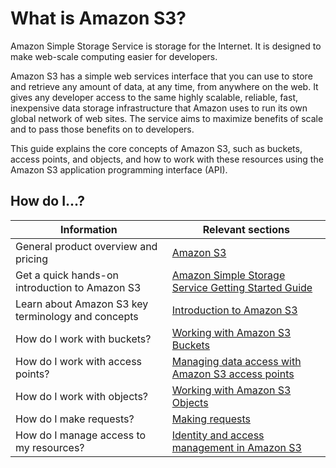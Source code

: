 # What is Amazon S3?<a name="Welcome"></a>

Amazon Simple Storage Service is storage for the Internet\. It is designed to make web\-scale computing easier for developers\.

Amazon S3 has a simple web services interface that you can use to store and retrieve any amount of data, at any time, from anywhere on the web\. It gives any developer access to the same highly scalable, reliable, fast, inexpensive data storage infrastructure that Amazon uses to run its own global network of web sites\. The service aims to maximize benefits of scale and to pass those benefits on to developers\.

This guide explains the core concepts of Amazon S3, such as buckets, access points, and objects, and how to work with these resources using the Amazon S3 application programming interface \(API\)\.

## How do I\.\.\.?<a name="HowThisGuideIsOrganized"></a>


|  Information  |  Relevant sections  | 
| --- | --- | 
|  General product overview and pricing  |  [Amazon S3](https://aws.amazon.com/s3/)  | 
|  Get a quick hands\-on introduction to Amazon S3  |  [Amazon Simple Storage Service Getting Started Guide](https://docs.aws.amazon.com/AmazonS3/latest/gsg/)  | 
|  Learn about Amazon S3 key terminology and concepts  |  [Introduction to Amazon S3](Introduction.md)  | 
|  How do I work with buckets?  |  [Working with Amazon S3 Buckets](UsingBucket.md)  | 
| How do I work with access points? | [Managing data access with Amazon S3 access points ](access-points.md) | 
|  How do I work with objects?  |  [Working with Amazon S3 Objects](UsingObjects.md)  | 
|  How do I make requests?  |  [Making requests](MakingRequests.md)  | 
|  How do I manage access to my resources?  |  [Identity and access management in Amazon S3](s3-access-control.md)  | 